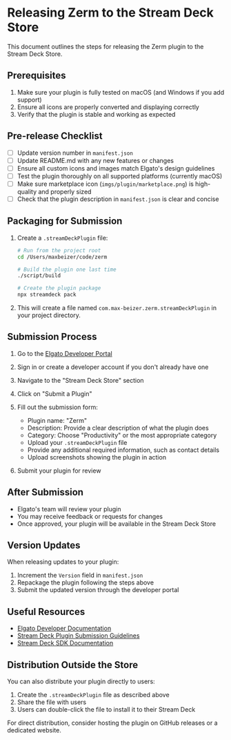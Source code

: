 # Releasing Zerm to the Stream Deck Store

This document outlines the steps for releasing the Zerm plugin to the Stream Deck Store.

## Prerequisites

1. Make sure your plugin is fully tested on macOS (and Windows if you add support)
2. Ensure all icons are properly converted and displaying correctly
3. Verify that the plugin is stable and working as expected

## Pre-release Checklist

- [ ] Update version number in `manifest.json`
- [ ] Update README.md with any new features or changes
- [ ] Ensure all custom icons and images match Elgato's design guidelines
- [ ] Test the plugin thoroughly on all supported platforms (currently macOS)
- [ ] Make sure marketplace icon (`imgs/plugin/marketplace.png`) is high-quality and properly sized
- [ ] Check that the plugin description in `manifest.json` is clear and concise

## Packaging for Submission

1. Create a `.streamDeckPlugin` file:

   ```bash
   # Run from the project root
   cd /Users/maxbeizer/code/zerm

   # Build the plugin one last time
   ./script/build

   # Create the plugin package
   npx streamdeck pack
   ```

2. This will create a file named `com.max-beizer.zerm.streamDeckPlugin` in your project directory.

## Submission Process

1. Go to the [Elgato Developer Portal](https://developer.elgato.com/documentation/stream-deck/)
2. Sign in or create a developer account if you don't already have one
3. Navigate to the "Stream Deck Store" section
4. Click on "Submit a Plugin"
5. Fill out the submission form:

   - Plugin name: "Zerm"
   - Description: Provide a clear description of what the plugin does
   - Category: Choose "Productivity" or the most appropriate category
   - Upload your `.streamDeckPlugin` file
   - Provide any additional required information, such as contact details
   - Upload screenshots showing the plugin in action

6. Submit your plugin for review

## After Submission

- Elgato's team will review your plugin
- You may receive feedback or requests for changes
- Once approved, your plugin will be available in the Stream Deck Store

## Version Updates

When releasing updates to your plugin:

1. Increment the `Version` field in `manifest.json`
2. Repackage the plugin following the steps above
3. Submit the updated version through the developer portal

## Useful Resources

- [Elgato Developer Documentation](https://developer.elgato.com/documentation/stream-deck/)
- [Stream Deck Plugin Submission Guidelines](https://developer.elgato.com/documentation/stream-deck/submission-guidelines/)
- [Stream Deck SDK Documentation](https://developer.elgato.com/documentation/stream-deck/sdk/overview/)

## Distribution Outside the Store

You can also distribute your plugin directly to users:

1. Create the `.streamDeckPlugin` file as described above
2. Share the file with users
3. Users can double-click the file to install it to their Stream Deck

For direct distribution, consider hosting the plugin on GitHub releases or a dedicated website.
